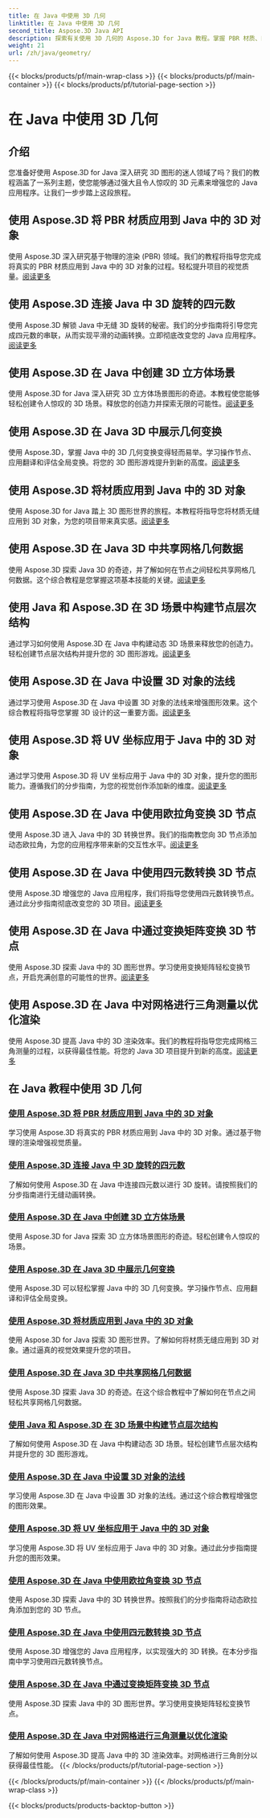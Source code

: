 ```yaml
---
title: 在 Java 中使用 3D 几何
linktitle: 在 Java 中使用 3D 几何
second_title: Aspose.3D Java API
description: 探索有关使用 3D 几何的 Aspose.3D for Java 教程。掌握 PBR 材质、四元数旋转、立方体场景等。提升您的 Java 3D 图形水平。
weight: 21
url: /zh/java/geometry/
---
```


{{< blocks/products/pf/main-wrap-class >}}
{{< blocks/products/pf/main-container >}}
{{< blocks/products/pf/tutorial-page-section >}}

# 在 Java 中使用 3D 几何

## 介绍
您准备好使用 Aspose.3D for Java 深入研究 3D 图形的迷人领域了吗？我们的教程涵盖了一系列主题，使您能够通过强大且令人惊叹的 3D 元素来增强您的 Java 应用程序。让我们一步步踏上这段旅程。

## 使用 Aspose.3D 将 PBR 材质应用到 Java 中的 3D 对象

使用 Aspose.3D 深入研究基于物理的渲染 (PBR) 领域。我们的教程将指导您完成将真实的 PBR 材质应用到 Java 中的 3D 对象的过程。轻松提升项目的视觉质量。[阅读更多](./apply-pbr-materials-to-objects/)

## 使用 Aspose.3D 连接 Java 中 3D 旋转的四元数

使用 Aspose.3D 解锁 Java 中无缝 3D 旋转的秘密。我们的分步指南将引导您完成四元数的串联，从而实现平滑的动画转换。立即彻底改变您的 Java 应用程序。[阅读更多](./concatenate-quaternions-for-3d-rotations/)

## 使用 Aspose.3D 在 Java 中创建 3D 立方体场景

使用 Aspose.3D for Java 深入研究 3D 立方体场景图形的奇迹。本教程使您能够轻松创建令人惊叹的 3D 场景。释放您的创造力并探索无限的可能性。[阅读更多](./create-3d-cube-scene/)

## 使用 Aspose.3D 在 Java 3D 中展示几何变换

使用 Aspose.3D，掌握 Java 中的 3D 几何变换变得轻而易举。学习操作节点、应用翻译和评估全局变换。将您的 3D 图形游戏提升到新的高度。[阅读更多](./expose-geometric-transformations/)

## 使用 Aspose.3D 将材质应用到 Java 中的 3D 对象

使用 Aspose.3D for Java 踏上 3D 图形世界的旅程。本教程将指导您将材质无缝应用到 3D 对象，为您的项目带来真实感。[阅读更多](./apply-materials-to-3d-objects/)

## 使用 Aspose.3D 在 Java 3D 中共享网格几何数据

使用 Aspose.3D 探索 Java 3D 的奇迹，并了解如何在节点之间轻松共享网格几何数据。这个综合教程是您掌握这项基本技能的关键。[阅读更多](./share-mesh-geometry-data/)

## 使用 Java 和 Aspose.3D 在 3D 场景中构建节点层次结构

通过学习如何使用 Aspose.3D 在 Java 中构建动态 3D 场景来释放您的创造力。轻松创建节点层次结构并提升您的 3D 图形游戏。[阅读更多](./build-node-hierarchies/)

## 使用 Aspose.3D 在 Java 中设置 3D 对象的法线

通过学习使用 Aspose.3D 在 Java 中设置 3D 对象的法线来增强图形效果。这个综合教程将指导您掌握 3D 设计的这一重要方面。[阅读更多](./set-up-normals-on-3d-objects/)

## 使用 Aspose.3D 将 UV 坐标应用于 Java 中的 3D 对象

通过学习使用 Aspose.3D 将 UV 坐标应用于 Java 中的 3D 对象，提升您的图形能力。遵循我们的分步指南，为您的视觉创作添加新的维度。[阅读更多](./apply-uv-coordinates-to-3d-objects/)

## 使用 Aspose.3D 在 Java 中使用欧拉角变换 3D 节点

使用 Aspose.3D 进入 Java 中的 3D 转换世界。我们的指南教您向 3D 节点添加动态欧拉角，为您的应用程序带来新的交互性水平。[阅读更多](./transform-3d-nodes-with-euler-angles/)

## 使用 Aspose.3D 在 Java 中使用四元数转换 3D 节点

使用 Aspose.3D 增强您的 Java 应用程序，我们将指导您使用四元数转换节点。通过此分步指南彻底改变您的 3D 项目。[阅读更多](./transform-3d-nodes-with-quaternions/)

## 使用 Aspose.3D 在 Java 中通过变换矩阵变换 3D 节点

使用 Aspose.3D 探索 Java 中的 3D 图形世界。学习使用变换矩阵轻松变换节点，开启充满创意的可能性的世界。[阅读更多](./transform-3d-nodes-with-matrices/)

## 使用 Aspose.3D 在 Java 中对网格进行三角测量以优化渲染

使用 Aspose.3D 提高 Java 中的 3D 渲染效率。我们的教程将指导您完成网格三角测量的过程，以获得最佳性能。将您的 Java 3D 项目提升到新的高度。[阅读更多](./triangulate-meshes-for-optimized-rendering/)

## 在 Java 教程中使用 3D 几何
### [使用 Aspose.3D 将 PBR 材质应用到 Java 中的 3D 对象](./apply-pbr-materials-to-objects/)
学习使用 Aspose.3D 将真实的 PBR 材质应用到 Java 中的 3D 对象。通过基于物理的渲染增强视觉质量。
### [使用 Aspose.3D 连接 Java 中 3D 旋转的四元数](./concatenate-quaternions-for-3d-rotations/)
了解如何使用 Aspose.3D 在 Java 中连接四元数以进行 3D 旋转。请按照我们的分步指南进行无缝动画转换。
### [使用 Aspose.3D 在 Java 中创建 3D 立方体场景](./create-3d-cube-scene/)
使用 Aspose.3D for Java 探索 3D 立方体场景图形的奇迹。轻松创建令人惊叹的场景。
### [使用 Aspose.3D 在 Java 3D 中展示几何变换](./expose-geometric-transformations/)
使用 Aspose.3D 可以轻松掌握 Java 中的 3D 几何变换。学习操作节点、应用翻译和评估全局变换。
### [使用 Aspose.3D 将材质应用到 Java 中的 3D 对象](./apply-materials-to-3d-objects/)
使用 Aspose.3D for Java 探索 3D 图形世界。了解如何将材质无缝应用到 3D 对象。通过逼真的视觉效果提升您的项目。
### [使用 Aspose.3D 在 Java 3D 中共享网格几何数据](./share-mesh-geometry-data/)
使用 Aspose.3D 探索 Java 3D 的奇迹。在这个综合教程中了解如何在节点之间轻松共享网格几何数据。
### [使用 Java 和 Aspose.3D 在 3D 场景中构建节点层次结构](./build-node-hierarchies/)
了解如何使用 Aspose.3D 在 Java 中构建动态 3D 场景。轻松创建节点层次结构并提升您的 3D 图形游戏。
### [使用 Aspose.3D 在 Java 中设置 3D 对象的法线](./set-up-normals-on-3d-objects/)
学习使用 Aspose.3D 在 Java 中设置 3D 对象的法线。通过这个综合教程增强您的图形效果。
### [使用 Aspose.3D 将 UV 坐标应用于 Java 中的 3D 对象](./apply-uv-coordinates-to-3d-objects/)
学习使用 Aspose.3D 将 UV 坐标应用于 Java 中的 3D 对象。通过此分步指南提升您的图形效果。
### [使用 Aspose.3D 在 Java 中使用欧拉角变换 3D 节点](./transform-3d-nodes-with-euler-angles/)
使用 Aspose.3D 探索 Java 中的 3D 转换世界。按照我们的分步指南将动态欧拉角添加到您的 3D 节点。
### [使用 Aspose.3D 在 Java 中使用四元数转换 3D 节点](./transform-3d-nodes-with-quaternions/)
使用 Aspose.3D 增强您的 Java 应用程序，以实现强大的 3D 转换。在本分步指南中学习使用四元数转换节点。
### [使用 Aspose.3D 在 Java 中通过变换矩阵变换 3D 节点](./transform-3d-nodes-with-matrices/)
使用 Aspose.3D 探索 Java 中的 3D 图形世界。学习使用变换矩阵轻松变换节点。
### [使用 Aspose.3D 在 Java 中对网格进行三角测量以优化渲染](./triangulate-meshes-for-optimized-rendering/)
了解如何使用 Aspose.3D 提高 Java 中的 3D 渲染效率。对网格进行三角剖分以获得最佳性能。
{{< /blocks/products/pf/tutorial-page-section >}}

{{< /blocks/products/pf/main-container >}}
{{< /blocks/products/pf/main-wrap-class >}}

{{< blocks/products/products-backtop-button >}}
